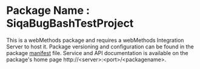 # Package Name : SiqaBugBashTestProject
This is a webMethods package and requires a webMethods Integration Server to host it. Package versioning and configuration can be found in the package [manifest](./SiqaBugBashTestProject/manifest.v3) file. Service and API documentation is available on the package's home page http://&lt;server&gt;:&lt;port&gt;/&lt;packagename>.